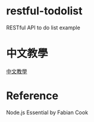 # restful-todolist
RESTful API to do list example

# 中文教學
<a href="https://nodejust.com/node-js-restful-api-tutorial/" title="Node.js 中文教學 RESTful API 待辦事項列表">中文教學</a>

# Reference

Node.js Essential by Fabian Cook
